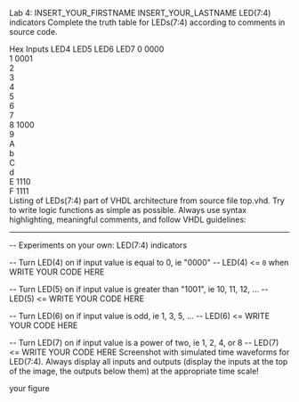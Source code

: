 Lab 4: INSERT_YOUR_FIRSTNAME INSERT_YOUR_LASTNAME
LED(7:4) indicators
Complete the truth table for LEDs(7:4) according to comments in source code.

Hex	Inputs	LED4	LED5	LED6	LED7
0	0000				
1	0001				
2					
3					
4					
5					
6					
7					
8	1000				
9					
A					
b					
C					
d					
E	1110				
F	1111				
Listing of LEDs(7:4) part of VHDL architecture from source file top.vhd. Try to write logic functions as simple as possible. Always use syntax highlighting, meaningful comments, and follow VHDL guidelines:

--------------------------------------------------------------------
-- Experiments on your own: LED(7:4) indicators

-- Turn LED(4) on if input value is equal to 0, ie "0000"
-- LED(4) <= `0` when WRITE YOUR CODE HERE

-- Turn LED(5) on if input value is greater than "1001", ie 10, 11, 12, ...
-- LED(5) <= WRITE YOUR CODE HERE

-- Turn LED(6) on if input value is odd, ie 1, 3, 5, ...
-- LED(6) <= WRITE YOUR CODE HERE

-- Turn LED(7) on if input value is a power of two, ie 1, 2, 4, or 8
-- LED(7) <= WRITE YOUR CODE HERE
Screenshot with simulated time waveforms for LED(7:4). Always display all inputs and outputs (display the inputs at the top of the image, the outputs below them) at the appropriate time scale!

your figure
